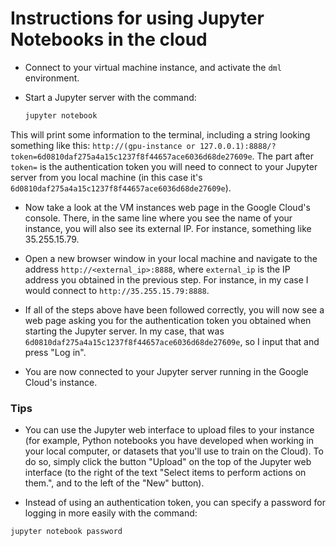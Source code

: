 # Instructions for using Jupyter Notebooks in the cloud

- Connect to your virtual machine instance, and activate the `dml` environment.

- Start a Jupyter server with the command:

  ```bash
  jupyter notebook
  ```

This will print some information to the terminal, including a string looking something like this: `http://(gpu-instance or 127.0.0.1):8888/?token=6d0810daf275a4a15c1237f8f44657ace6036d68de27609e`. The part after `token=` is the authentication token you will need to connect to your Jupyter server from you local machine (in this case it's `6d0810daf275a4a15c1237f8f44657ace6036d68de27609e`).

- Now take a look at the VM instances web page in the Google Cloud's console. There, in the same line where you see the name of your instance, you will also see its external IP. For instance, something like 35.255.15.79.

- Open a new browser window in your local machine and navigate to the address `http://<external_ip>:8888`, where `external_ip` is the IP address you obtained in the previous step. For instance, in my case I would connect to `http://35.255.15.79:8888`.

- If all of the steps above have been followed correctly, you will now see a web page asking you for the authentication token you obtained when starting the Jupyter server. In my case, that was `6d0810daf275a4a15c1237f8f44657ace6036d68de27609e`, so I input that and press "Log in".

- You are now connected to your Jupyter server running in the Google Cloud's instance.

### Tips

- You can use the Jupyter web interface to upload files to your instance (for example, Python notebooks you have developed when working in your local computer, or datasets that you'll use to train on the Cloud). To do so, simply click the button "Upload" on the top of the Jupyter web interface (to the right of the text "Select items to perform actions on them.", and to the left of the "New" button).

- Instead of using an authentication token, you can specify a password for logging in more easily with the command:

```bash
jupyter notebook password
```
